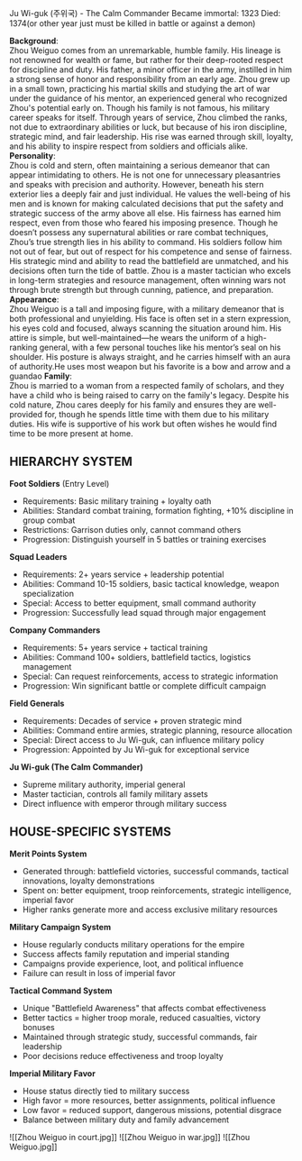  
Ju Wi-guk (주위국) - The Calm Commander
Became immortal: 1323
Died: 1374(or other year just must be killed in battle or against a demon)


**Background**:  
Zhou Weiguo comes from an unremarkable, humble family. His lineage is not renowned for wealth or fame, but rather for their deep-rooted respect for discipline and duty. His father, a minor officer in the army, instilled in him a strong sense of honor and responsibility from an early age. Zhou grew up in a small town, practicing his martial skills and studying the art of war under the guidance of his mentor, an experienced general who recognized Zhou's potential early on.
Though his family is not famous, his military career speaks for itself. Through years of service, Zhou climbed the ranks, not due to extraordinary abilities or luck, but because of his iron discipline, strategic mind, and fair leadership. His rise was earned through skill, loyalty, and his ability to inspire respect from soldiers and officials alike.
**Personality**:  
Zhou is cold and stern, often maintaining a serious demeanor that can appear intimidating to others. He is not one for unnecessary pleasantries and speaks with precision and authority. However, beneath his stern exterior lies a deeply fair and just individual. He values the well-being of his men and is known for making calculated decisions that put the safety and strategic success of the army above all else. His fairness has earned him respect, even from those who feared his imposing presence.
Though he doesn’t possess any supernatural abilities or rare combat techniques, Zhou’s true strength lies in his ability to command. His soldiers follow him not out of fear, but out of respect for his competence and sense of fairness. His strategic mind and ability to read the battlefield are unmatched, and his decisions often turn the tide of battle. Zhou is a master tactician who excels in long-term strategies and resource management, often winning wars not through brute strength but through cunning, patience, and preparation.
**Appearance**:  
Zhou Weiguo is a tall and imposing figure, with a military demeanor that is both professional and unyielding. His face is often set in a stern expression, his eyes cold and focused, always scanning the situation around him. His attire is simple, but well-maintained—he wears the uniform of a high-ranking general, with a few personal touches like his mentor’s seal on his shoulder. His posture is always straight, and he carries himself with an aura of authority.He uses most  weapon but his favorite is a bow and arrow and a guandao
**Family**:  
Zhou is married to a woman from a respected family of scholars, and they have a child who is being raised to carry on the family's legacy. Despite his cold nature, Zhou cares deeply for his family and ensures they are well-provided for, though he spends little time with them due to his military duties. His wife is supportive of his work but often wishes he would find time to be more present at home.

## **HIERARCHY SYSTEM**

**Foot Soldiers** (Entry Level)
- Requirements: Basic military training + loyalty oath
- Abilities: Standard combat training, formation fighting, +10% discipline in group combat
- Restrictions: Garrison duties only, cannot command others
- Progression: Distinguish yourself in 5 battles or training exercises

**Squad Leaders**
- Requirements: 2+ years service + leadership potential
- Abilities: Command 10-15 soldiers, basic tactical knowledge, weapon specialization
- Special: Access to better equipment, small command authority
- Progression: Successfully lead squad through major engagement

**Company Commanders**
- Requirements: 5+ years service + tactical training
- Abilities: Command 100+ soldiers, battlefield tactics, logistics management
- Special: Can request reinforcements, access to strategic information
- Progression: Win significant battle or complete difficult campaign

**Field Generals**
- Requirements: Decades of service + proven strategic mind
- Abilities: Command entire armies, strategic planning, resource allocation
- Special: Direct access to Ju Wi-guk, can influence military policy
- Progression: Appointed by Ju Wi-guk for exceptional service

**Ju Wi-guk (The Calm Commander)**
- Supreme military authority, imperial general
- Master tactician, controls all family military assets
- Direct influence with emperor through military success

## **HOUSE-SPECIFIC SYSTEMS**

**Merit Points System**
- Generated through: battlefield victories, successful commands, tactical innovations, loyalty demonstrations
- Spent on: better equipment, troop reinforcements, strategic intelligence, imperial favor
- Higher ranks generate more and access exclusive military resources

**Military Campaign System**
- House regularly conducts military operations for the empire
- Success affects family reputation and imperial standing
- Campaigns provide experience, loot, and political influence
- Failure can result in loss of imperial favor

**Tactical Command System**
- Unique "Battlefield Awareness" that affects combat effectiveness
- Better tactics = higher troop morale, reduced casualties, victory bonuses
- Maintained through strategic study, successful commands, fair leadership
- Poor decisions reduce effectiveness and troop loyalty

**Imperial Military Favor**
- House status directly tied to military success
- High favor = more resources, better assignments, political influence
- Low favor = reduced support, dangerous missions, potential disgrace
- Balance between military duty and family advancement

![[Zhou Weiguo in court.jpg]]
![[Zhou Weiguo in war.jpg]]
![[Zhou Weiguo.jpg]]